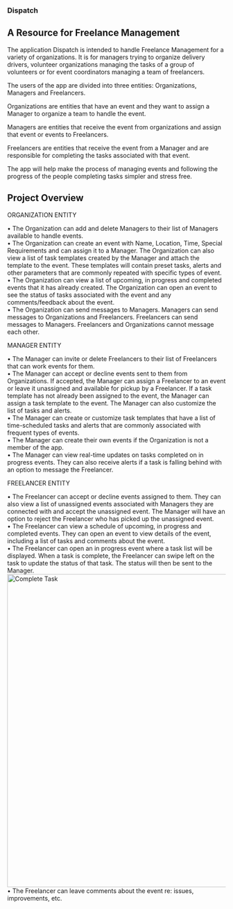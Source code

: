 ### Dispatch
## A Resource for Freelance Management



The application Dispatch is intended to handle Freelance Management for a variety of organizations. It is for managers trying to organize delivery drivers, volunteer organizations managing the tasks of a group of volunteers or for event coordinators managing a team of freelancers.

The users of the app are divided into three entities: Organizations, Managers and Freelancers.

Organizations are entities that have an event and they want to assign a Manager to organize a team to handle the event.

Managers are entities that receive the event from organizations and assign that event or events to Freelancers. 

Freelancers are entities that receive the event from a Manager and are responsible for completing the tasks associated with that event.

The app will help make the process of managing events and following the progress of the people completing tasks simpler and stress free.


## Project Overview
ORGANIZATION ENTITY

•	The Organization can add and delete Managers to their list of Managers available to handle events. </br>
•	The Organization can create an event with Name, Location, Time, Special Requirements and can assign it to a Manager. The Organization can also view a list of task templates created by the Manager and attach the template to the event. These templates will contain preset tasks, alerts and other parameters that are commonly repeated with specific types of event. </br>
•	The Organization can view a list of upcoming, in progress and completed events that it has already created. The Organization can open an event to see the status of tasks associated with the event and any comments/feedback about the event. </br>
•	The Organization can send messages to Managers. Managers can send messages to Organizations and Freelancers. Freelancers can send messages to Managers. Freelancers  and Organizations cannot message each other. </br>

MANAGER ENTITY

•	The Manager can invite or delete Freelancers to their list of Freelancers that can work events for them. </br>
•	The Manager can accept or decline events sent to them from Organizations. If accepted, the Manager can assign a Freelancer to an event or leave it unassigned and available for pickup by a Freelancer. If a task template has not already been assigned to the event, the Manager can assign a task template to the event. The Manager can also customize the list of tasks and alerts.</br>
•	The Manager can create or customize task templates that have a list of time-scheduled tasks and alerts that are commonly associated with frequent types of events. </br>
•	The Manager  can create their own events if the Organization  is not a member of the app. </br>
•	The Manager can view real-time updates on tasks completed on in progress events. They can also receive alerts if a task is falling behind with an option to message the Freelancer.</br>

FREELANCER ENTITY

•	The Freelancer can accept or decline events assigned to them. They can also view a list of unassigned events associated with Managers they are connected with and accept the unassigned event. The Manager will have an option to reject the Freelancer who has picked up the unassigned event.</br>
•	The Freelancer can view a schedule of upcoming, in progress and completed events. They can open an event to view details of the event, including a list of tasks and comments about the event. </br>
•	The Freelancer can open an in progress event where a task list will be displayed. When a task is complete, the Freelancer can swipe left on the task to update the status of that task. The status will then be sent to the Manager.</br>
<img align = "left" alt="Complete Task" width = 720px src = "https://media.giphy.com/media/zqdAKEKM5Pyqniu0qS/giphy.gif" /> </br>
•	The Freelancer can leave comments about the event re: issues, improvements, etc.</br>
